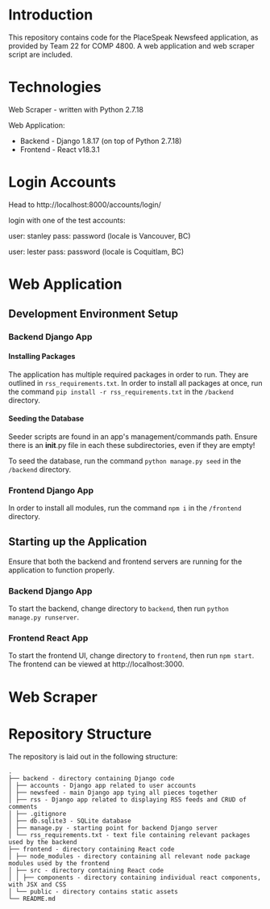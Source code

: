 # Introduction

This repository contains code for the PlaceSpeak Newsfeed application, as provided by Team 22 for COMP 4800.
A web application and web scraper script are included.

# Technologies

Web Scraper - written with Python 2.7.18

Web Application:

- Backend - Django 1.8.17 (on top of Python 2.7.18)
- Frontend - React v18.3.1

# Login Accounts

Head to http://localhost:8000/accounts/login/

login with one of the test accounts:

user: stanley
pass: password
(locale is Vancouver, BC)

user: lester
pass: password
(locale is Coquitlam, BC)

# Web Application

## Development Environment Setup

### Backend Django App

#### Installing Packages

The application has multiple required packages in order to run. They are outlined in `rss_requirements.txt`.
In order to install all packages at once, run the command `pip install -r rss_requirements.txt` in the `/backend` directory.

#### Seeding the Database

Seeder scripts are found in an app's management/commands path. Ensure there is an **init**.py file in each these subdirectories, even if they are empty!

To seed the database, run the command `python manage.py seed` in the `/backend` directory.

### Frontend Django App

In order to install all modules, run the command `npm i` in the `/frontend` directory.

## Starting up the Application

Ensure that both the backend and frontend servers are running for the application to function properly.

### Backend Django App

To start the backend, change directory to `backend`, then run `python manage.py runserver`.

### Frontend React App

To start the frontend UI, change directory to `frontend`, then run `npm start`.
The frontend can be viewed at http://localhost:3000.

# Web Scraper

<!-- insert web scraper documentation here! -->

# Repository Structure

The repository is laid out in the following structure:

```
.
├── backend - directory containing Django code
│ ├── accounts - Django app related to user accounts
│ ├── newsfeed - main Django app tying all pieces together
│ ├── rss - Django app related to displaying RSS feeds and CRUD of comments
│ ├── .gitignore
│ ├── db.sqlite3 - SQLite database
│ ├── manage.py - starting point for backend Django server
│ └── rss_requirements.txt - text file containing relevant packages used by the backend
├── frontend - directory containing React code
│ ├── node_modules - directory containing all relevant node package modules used by the frontend
│ ├── src - directory containing React code
│ │ ├── components - directory containing individual react components, with JSX and CSS
│ └── public - directory contains static assets
└── README.md
```

<!-- insert web scraper into structure later -->
